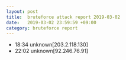 ```yaml
---
layout: post
title:  bruteforce attack report 2019-03-02
date:   2019-03-02 23:59:59 +09:00
category: bruteforce report
---
```


* 18:34 unknown[203.2.118.130]
* 22:02 unknown[92.246.76.91]
